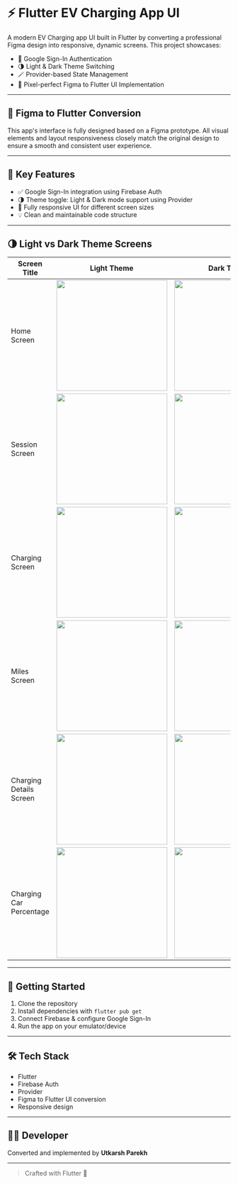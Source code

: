 # ⚡ Flutter EV Charging App UI

A modern EV Charging app UI built in Flutter by converting a professional Figma design into responsive, dynamic screens. This project showcases:

- 🔐 Google Sign-In Authentication
- 🌗 Light & Dark Theme Switching
- 🪄 Provider-based State Management
- 🎨 Pixel-perfect Figma to Flutter UI Implementation

---

## 🎨 Figma to Flutter Conversion

This app's interface is fully designed based on a Figma prototype. All visual elements and layout responsiveness closely match the original design to ensure a smooth and consistent user experience.

---

## 🔧 Key Features

- ✅ Google Sign-In integration using Firebase Auth
- 🌗 Theme toggle: Light & Dark mode support using Provider
- 📱 Fully responsive UI for different screen sizes
- 💡 Clean and maintainable code structure

---

## 🌗 Light vs Dark Theme Screens

| Screen Title             | Light Theme                                                                 | Dark Theme                                                                  |
|--------------------------|------------------------------------------------------------------------------|------------------------------------------------------------------------------|
| Home Screen              | <img src="https://github.com/user-attachments/assets/0f8165fd-e4b7-4d68-bca3-3cabbeadd46c" width="250"/> | <img src="https://github.com/user-attachments/assets/b31b8819-4a13-4952-bd5b-a783365d9bca" width="250"/> |
| Session Screen           | <img src="https://github.com/user-attachments/assets/334c15a4-fa85-473a-be8b-21c2c2b83a3c" width="250"/> | <img src="https://github.com/user-attachments/assets/7d6efd2a-fc81-4c3b-9fea-8869b26c9e91" width="250"/> |
| Charging Screen          | <img src="https://github.com/user-attachments/assets/1bfd3ab3-c210-4ada-8937-7c370176728b" width="250"/> | <img src="https://github.com/user-attachments/assets/043af0c2-9532-4c02-8906-5ee1d91fcf80" width="250"/> |
| Miles Screen             | <img src="https://github.com/user-attachments/assets/ad727ac7-5de3-4880-931e-9f6d63d95e2b" width="250"/> | <img src="https://github.com/user-attachments/assets/8aba0410-bd96-4b5c-9dba-00c4dca9309e" width="250"/> |
| Charging Details Screen  | <img src="https://github.com/user-attachments/assets/da9c9ec4-4fbc-43ec-a20e-af2ce2c430d0" width="250"/>  | <img src = "https://github.com/user-attachments/assets/a7b31f85-019b-48a9-870c-92140d2ced71" width = "250"/>|
| Charging Car Percentage  | <img src="https://github.com/user-attachments/assets/1cd09fbe-f1ad-4c34-879b-c681af1279a1" width="250"/> | <img src="https://github.com/user-attachments/assets/255606bd-d606-4608-95cd-b80e4407b2fd" width="250"/> |

---

## 🚀 Getting Started

1. Clone the repository  
2. Install dependencies with `flutter pub get`  
3. Connect Firebase & configure Google Sign-In  
4. Run the app on your emulator/device 



---


## 🛠 Tech Stack

- Flutter  
- Firebase Auth  
- Provider  
- Figma to Flutter UI conversion  
- Responsive design

---

## 👨‍💻 Developer

Converted and implemented by **Utkarsh Parekh**

---

> Crafted with Flutter 💙
